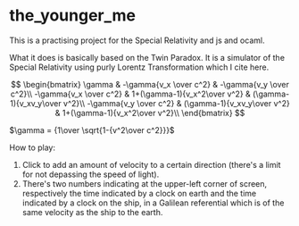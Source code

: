 # the_younger_me

This is a practising project for the Special Relativity and js and ocaml.

What it does is basically based on the Twin Paradox. It is a simulator of the Special Relativity using purly Lorentz Transformation which I cite here.

$$
\begin{bmatrix}
\gamma & -\gamma{v_x \over c^2} & -\gamma{v_y \over c^2}\\
-\gamma{v_x \over c^2} & 1+(\gamma-1){v_x^2\over v^2} & (\gamma-1){v_xv_y\over v^2}\\
-\gamma{v_y \over c^2} & (\gamma-1){v_xv_y\over v^2} & 1+(\gamma-1){v_x^2\over v^2}\\
\end{bmatrix}
$$

$\gamma = {1\over \sqrt{1-{v^2\over c^2}}}$

How to play:

1. Click to add an amount of velocity to a certain direction (there's a limit for not depassing the speed of light).
2. There's two numbers indicating at the upper-left corner of screen, respectively the time indicated by a clock on earth and the time indicated by a clock on the ship, in a Galilean referential which is of the same velocity as the ship to the earth.
